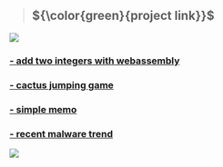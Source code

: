 > ## ${\color{green}{project link}}$
[![](/​/add%20two%20integers.png)](https://lignah.me/web_assembly)
### [- add two integers with webassembly](https://lignah.me/web_assembly)
### [- cactus jumping game](https://lignah.me/game-cactus_jumping)
### [- simple memo](https://lignah.me/todo)
### [- recent malware trend](https://lignah.me/malware_trend)

[![](/​/asf.png)](https://lignah.me/web_assembly)